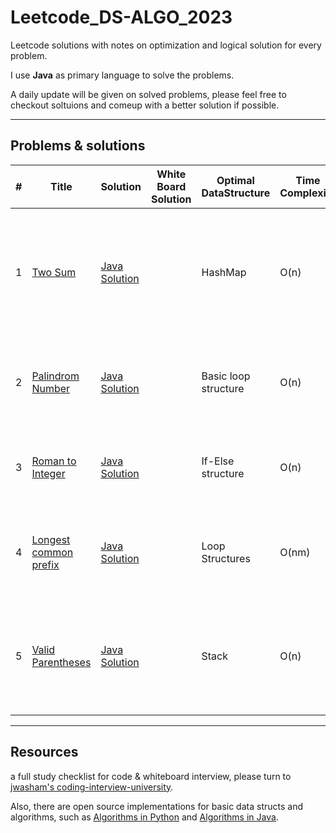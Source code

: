 # Leetcode_DS-ALGO_2023
Leetcode solutions with notes on optimization and logical solution for every problem. 

I use <b>Java</b> as primary language to solve the problems.

A daily update will be given on solved problems, please feel free to checkout soltuions and comeup with a better solution if possible. 

---
## Problems & solutions

| # | Title | Solution | White Board Solution | Optimal DataStructure | Time Complexity |Description | New Resource|
|---| -------- | ----------- | -------------- |--------------------- | --------- | --------- | ------------|
| 1 | <a href ="https://leetcode.com/problems/two-sum/description/">Two Sum </a> | <a href="https://github.com/anudeep-17/Leetcode_DS-ALGO_2023/blob/Anudeep_progress/Two_sum.java">Java Solution</a> | | HashMap | O(n) | a targeted sum must be generated from given array of numbers and return their indices | <a href= "https://www.geeksforgeeks.org/java-util-hashmap-in-java-with-examples/">Hashmap</a> |
| 2 | <a href ="https://leetcode.com/problems/palindrome-number/description/">Palindrom Number </a> | <a href="https://github.com/anudeep-17/Leetcode_DS-ALGO_2023/blob/Anudeep_progress/Palindrom.java">Java Solution</a> |  | Basic loop structure | O(n) | the given number will be determined to be palindrome or not | Modulous and Math way of thinking |
| 3 | <a href ="https://leetcode.com/problems/roman-to-integer/description/">Roman to Integer </a> | <a href="https://github.com/anudeep-17/Leetcode_DS-ALGO_2023/blob/Anudeep_progress/RomanToInteger.java">Java Solution</a> |  | If-Else structure | O(n) | the given number will be converted to int from roman | ### |
| 4 | <a href ="https://leetcode.com/problems/longest-common-prefix/description/">Longest common prefix </a> | <a href="https://github.com/anudeep-17/Leetcode_DS-ALGO_2023/blob/Anudeep_progress/LongestCommonPrefix.java">Java Solution</a> |  | Loop Structures | O(nm) | find the longest common characters among the given strings | <a href="https://www.w3schools.com/java/ref_string_startswith.asp">StartsWith method</a> |
| 5 | <a href ="https://leetcode.com/problems/valid-parentheses/description/">Valid Parentheses</a> | <a href="https://github.com/anudeep-17/Leetcode_DS-ALGO_2023/blob/Anudeep_progress/Valid-Parenthesis.java">Java Solution</a> |  | Stack | O(n) | find if the parenthesis are in right order and every opening parenthesis have closing. | <a href="https://www.geeksforgeeks.org/stack-class-in-java/">Stack Implementation</a> |

---
## Resources 
a full study checklist for code & whiteboard interview, please turn to [jwasham's coding-interview-university](https://github.com/jwasham/coding-interview-university).

Also, there are open source implementations for basic data structs and algorithms, such as [Algorithms in Python](https://github.com/TheAlgorithms/Python) and [Algorithms in Java](https://github.com/TheAlgorithms/Java).
